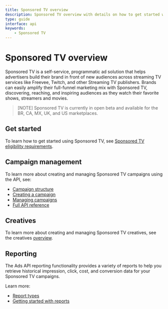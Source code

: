 ```yaml
---
title: Sponsored TV overview
description: Sponsored TV overview with details on how to get started with Sponsored TV.
type: guide
interface: api
keywords:
    - Sponsored TV
---
```


# Sponsored TV overview

Sponsored TV is a self-service, programmatic ad solution that helps advertisers build their brand in front of new audiences across streaming TV services like Freevee, Twitch, and other Streaming TV publishers. Brands can easily amplify their full-funnel marketing mix with Sponsored TV, discovering, reaching, and inspiring audiences as they watch their favorite shows, streamers and movies.

>[NOTE] Sponsored TV is currently in open beta and available for the BR, CA, MX, UK, and US marketplaces.

## Get started

To learn how to get started using Sponsored TV, see [Sponsored TV eligibility requirements](https://advertising.amazon.com/help/GC2CYZXA7CU2NVPG).

## Campaign management

To learn more about creating and managing Sponsored TV campaigns using the API, see:

* [Campaign structure](guides/sponsored-tv/campaigns/campaign-structure)
* [Creating a campaign](guides/sponsored-tv/campaigns/get-started)
* [Managing campaigns](guides/sponsored-tv/campaigns/manage-campaigns)
* [Full API reference](sponsored-tv-open-beta)

## Creatives

To learn more about creating and managing Sponsored TV creatives, see the creatives [overview](guides/sponsored-tv/creatives/overview).


## Reporting
The Ads API reporting functionality provides a variety of reports to help you retrieve historical impression, click, cost, and conversion data for your Sponsored TV campaigns.

Learn more:

* [Report types](guides/reporting/v3/report-types/overview)
* [Getting started with reports](guides/reporting/v3/get-started)